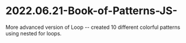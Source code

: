 # 2022.06.21-Book-of-Patterns-JS-
More advanced version of Loop -- created 10 different colorful patterns using nested for loops.
